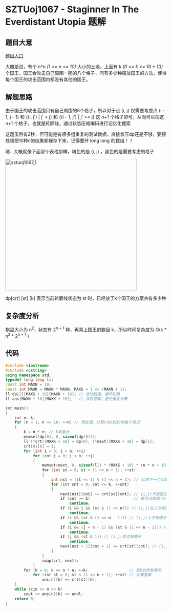# SZTUoj1067 - Staginner In The Everdistant Utopia 题解




## 题目大意
[题目入口](http://10.1.97.60/csuoj/problemset/problem?pid=1067) 

大概是说，有个 n*n *(1 <= n <= 10)* 大小的土地，上面有 k  _(0 <= k <= 10 * 10)_  个国王，国王会攻击自己周围一圈的八个格子，问有多少种摆放国王的方法，使得每个国王的攻击范围内都没有其他的国王。



## 解题思路
由于国王的攻击范围只有自己周围的8个格子，所以对于点 (i, j) 仅需要考虑点 (i - 1, j - 1) 和 {(i, j') | j' < j} 和 {(i - 1, j') | j' >= j} 这 n+1 个格子即可，从而可以把这 n+1 个格子，也就是轮廓线，通过状态压缩编码进行记忆化搜索

这题虽然有2秒，但可能是有很多组重复的测试数据，直接状压dp还是不够，要预处理把10种n的结果都保存下来，记得要开 long long 的数组！！

嗯...大概就像下面那个表格那样，粉色的是 (i, j) ，黑色的是需要考虑的格子

<img width="410" alt="sztuoj1067_1" src="https://user-images.githubusercontent.com/60065681/128756792-4e19a7c0-ce05-446d-a479-5c0b8099affd.png">

dp[crt] [st] [k] 表示当前轮廓线状态为 st 时，已经放了k个国王的方案共有多少种




## 复杂度分析
棋盘大小为 n<sup>2</sup>，状态有 2<sup>n + 1</sup> 种，再乘上国王的数目 k，所以时间复杂度为 O(k * n<sup>2</sup> * 2<sup>n + 1</sup> ) 



## 代码
```C++
#include <iostream>
#include <cstring>
using namespace std;
typedef long long ll;
const int MAXN = 10;
const int MAXK = MAXN * MAXN, MAXS = 1 << (MAXN + 1);
ll dp[2][MAXS + 10][MAXK + 10]; // 滚动数组，循环利用
ll ans[MAXN + 10][MAXK + 10];   // 保存答案，避免重复计算

int main()
{
    int n, k;
    for (n = 1; n <= 10; ++n) // 预处理，计算n为1到10的每个情况
    {
        k = n * n; // k取最大
        memset(dp[0], 0, sizeof(dp[0]));
        ll (*crt)[MAXK + 10] = dp[0], (*next)[MAXK + 10] = dp[1];
        crt[0][0] = 1;
        for (int i = 0; i < n; ++i)
            for (int j = 0; j < n; ++j)
            {
                memset(next, 0, sizeof(ll) * (MAXS + 10) * (n * n + 10));
                for (int st = 0; st < (1 << n + 1); ++st)
                {
                    int nst = (st << 1) % (1 << n + 1); // st的下一个状态
                    for (int cnt = 0; cnt <= k; ++cnt)
                    {
                        next[nst][cnt] += crt[st][cnt]; // (i,j)不放国王的情况
                        if (cnt >= k)                   // 是否已放满了k个国王
                            continue;
                        if (i && j && (st & (1 << n))) // (i,j)左上方有国王
                            continue;
                        if (i && (st & (1 << n - 1))) // (i,j)上方有国王
                            continue;
                        if (i && (j < n - 1) && (st & (1 << n - 2))) // (i,j)右上方有国王
                            continue;
                        if (j && (st & 1)) // (i,j)左边有国王
                            continue;
                        next[nst + 1][cnt + 1] += crt[st][cnt]; // (i,j)放国王的情况
                    }
                }
                swap(crt, next);
            }
        for (k = 0; k <= n * n; ++k)                  // 取k的所有情况
            for (int st = 0; st < (1 << n + 1); ++st) // 计算答案
                ans[n][k] += crt[st][k];
    }
    while (cin >> n >> k)
        cout << ans[n][k] << endl;
    return 0;
}
```

